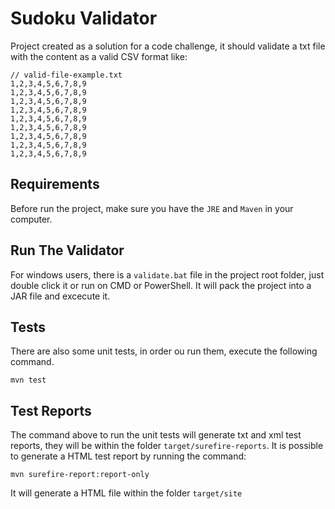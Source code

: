 # Sudoku Validator
Project created as a solution for a code challenge, it should validate a txt file with the content as a valid CSV format like:

    // valid-file-example.txt
    1,2,3,4,5,6,7,8,9
    1,2,3,4,5,6,7,8,9
    1,2,3,4,5,6,7,8,9
    1,2,3,4,5,6,7,8,9
    1,2,3,4,5,6,7,8,9
    1,2,3,4,5,6,7,8,9
    1,2,3,4,5,6,7,8,9
    1,2,3,4,5,6,7,8,9
    1,2,3,4,5,6,7,8,9

## Requirements
Before run the project, make sure you have the `JRE` and `Maven` in your computer.

## Run The Validator
For windows users, there is a `validate.bat` file in the project root folder, just double click it or run on CMD or PowerShell. It will pack the project into a JAR file and excecute it.

## Tests
There are also some unit tests, in order ou run them, execute the following command.

    mvn test

## Test Reports
The command above to run the unit tests will generate txt and xml test reports,
they will be within the folder `target/surefire-reports`.
It is possible to generate a HTML test report by running the command:

    mvn surefire-report:report-only

It will generate a HTML file within the folder `target/site`